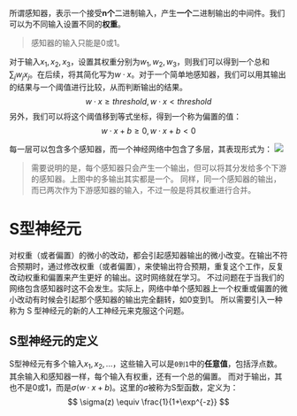 所谓感知器，表示一个接受**n个**二进制输入，产生**一个**二进制输出的中间件。我们可以为不同输入设置不同的**权重**。
> 感知器的输入只能是0或1。

对于输入$x_1,x_2,x_3$，设置其权重分别为$w_1,w_2,w_3$，则我们可以得到一个总和$\sum_{j}{}w_jx_j$。在后续，将其简化写为$w · x$。对于一个简单地感知器，我们可以用其输出的结果与一个阈值进行比较，从而判断输出的结果。
$$
w · x \geq threshold, w · x < threshold 
$$
另外，我们可以将这个阈值移到等式坐标，得到一个称为偏置的值：
$$
w · x + b \geq 0, w · x + b < 0
$$

每一层可以包含多个感知器，而一个神经网络中包含了多层，其表现形式为：
![](Pasted%20image%2020230725232829.png)
> 需要说明的是，每个感知器只会产生一个输出，但可以将其分发给多个下游的感知器。上图中的多输出其实都是一个。
> 同样，同一个感知器的输出，而已两次作为下游感知器的输入，不过一般是将其权重进行合并。


# S型神经元
对权重（或者偏置）的微⼩的改动，都会引起感知器输出的微小改变。在输出不符合预期时，通过修改权重（或者偏置），来使输出符合预期，重复这个⼯作，反复改动权重和偏置来产⽣更好 的输出。这时⽹络就在学习。
不过问题在于当我们的⽹络包含感知器时这不会发⽣。实际上，⽹络中单个感知器上⼀个权重或偏置的微⼩改动有时候会引起那个感知器的输出完全翻转，如0变到1。
所以需要引⼊⼀种称为 S 型神经元的新的⼈⼯神经元来克服这个问题。

## S型神经元的定义
S型神经元有多个输入$x_1,x_2,...$，这些输入可以是`0到1`中的**任意值**，包括浮点数。其余输入和感知器一样，每个输入有权重，还有一个总的偏置。
而对于输出，其也不是0或1，而是$\sigma(w · x + b)$。这里的$\sigma$被称为S型函数，定义为：
$$
\sigma(z) \equiv \frac{1}{1+\exp^{-z}}
$$